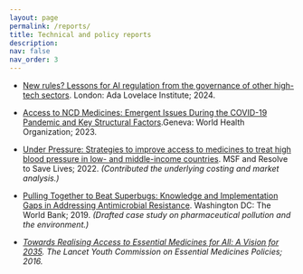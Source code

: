 ```yaml
---
layout: page
permalink: /reports/
title: Technical and policy reports
description: 
nav: false
nav_order: 3
---
```



- [New rules? Lessons for AI regulation from the governance of other high-tech sectors](https://www.adalovelaceinstitute.org/report/new-rules-ai-regulation/). London: Ada Lovelace Institute; 2024.

- [Access to NCD Medicines: Emergent Issues During the COVID-19 Pandemic and Key Structural Factors](https://www.who.int/publications/i/item/9789240069442).Geneva: World Health Organization; 2023.

- [Under Pressure: Strategies to improve access to medicines to treat high blood pressure in low- and middle-income countries](https://resolvetosavelives.org/timeline/under-pressure). MSF and Resolve to Save Lives; 2022. <em>(Contributed the underlying costing and market analysis.)</em></p>

- [Pulling Together to Beat Superbugs: Knowledge and Implementation Gaps in Addressing Antimicrobial Resistance](https://documents1.worldbank.org/curated/en/430051570735014540/pdf/Pulling-Together-to-Beat-Superbugs-Knowledge-and-Implementation-Gaps-in-Addressing-Antimicrobial-Resistance.pdf). Washington DC: The World Bank; 2019. <em>(Drafted case study on pharmaceutical pollution and the environment.)

- [Towards Realising Access to Essential Medicines for All: A Vision for 2035](https://www.researchgate.net/publication/310464409_Towards_Realising_Access_to_Essential_Medicines_for_All_A_Vision_for_2035). The Lancet Youth Commission on Essential Medicines Policies; 2016.
